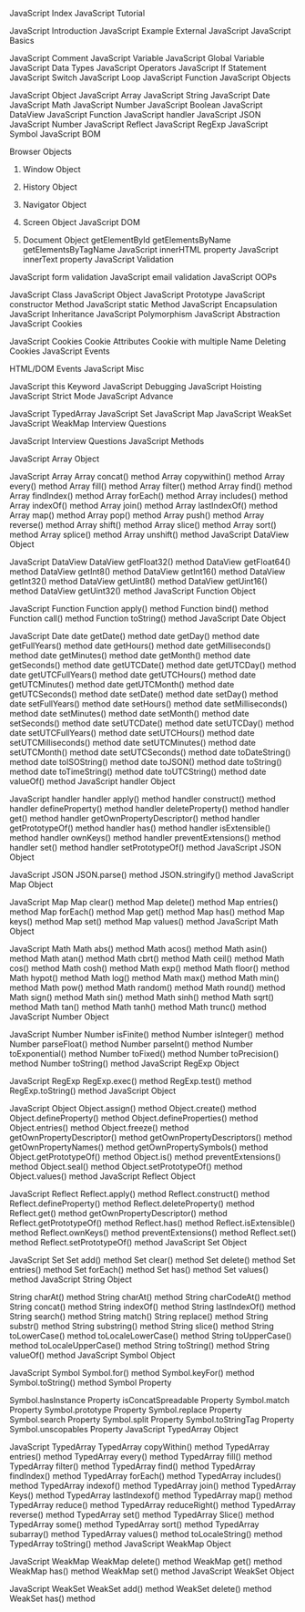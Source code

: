 

JavaScript Index
JavaScript Tutorial

JavaScript Introduction
JavaScript Example
External JavaScript
JavaScript Basics

JavaScript Comment
JavaScript Variable
JavaScript Global Variable
JavaScript Data Types
JavaScript Operators
JavaScript If Statement
JavaScript Switch
JavaScript Loop
JavaScript Function
JavaScript Objects

JavaScript Object
JavaScript Array
JavaScript String
JavaScript Date
JavaScript Math
JavaScript Number
JavaScript Boolean
JavaScript DataView
JavaScript Function
JavaScript handler
JavaScript JSON
JavaScript Number
JavaScript Reflect
JavaScript RegExp
JavaScript Symbol
JavaScript BOM

Browser Objects
1) Window Object
2) History Object
3) Navigator Object
4) Screen Object
JavaScript DOM

5) Document Object
getElementById
getElementsByName
getElementsByTagName
JavaScript innerHTML property
JavaScript innerText property
JavaScript Validation

JavaScript form validation
JavaScript email validation
JavaScript OOPs

JavaScript Class
JavaScript Object
JavaScript Prototype
JavaScript constructor Method
JavaScript static Method
JavaScript Encapsulation
JavaScript Inheritance
JavaScript Polymorphism
JavaScript Abstraction
JavaScript Cookies

JavaScript Cookies
Cookie Attributes
Cookie with multiple Name
Deleting Cookies
JavaScript Events

HTML/DOM Events
JavaScript Misc

JavaScript this Keyword
JavaScript Debugging
JavaScript Hoisting
JavaScript Strict Mode
JavaScript Advance

JavaScript TypedArray
JavaScript Set
JavaScript Map
JavaScript WeakSet
JavaScript WeakMap
Interview Questions

JavaScript Interview Questions
JavaScript Methods

JavaScript Array Object

JavaScript Array
Array concat() method
Array copywithin() method
Array every() method
Array fill() method
Array filter() method
Array find() method
Array findIndex() method
Array forEach() method
Array includes() method
Array indexOf() method
Array join() method
Array lastIndexOf() method
Array map() method
Array pop() method
Array push() method
Array reverse() method
Array shift() method
Array slice() method
Array sort() method
Array splice() method
Array unshift() method
JavaScript DataView Object

JavaScript DataView
DataView getFloat32() method
DataView getFloat64() method
DataView getInt8() method
DataView getInt16() method
DataView getInt32() method
DataView getUint8() method
DataView getUint16() method
DataView getUint32() method
JavaScript Function Object

JavaScript Function
Function apply() method
Function bind() method
Function call() method
Function toString() method
JavaScript Date Object

JavaScript Date
date getDate() method
date getDay() method
date getFullYears() method
date getHours() method
date getMilliseconds() method
date getMinutes() method
date getMonth() method
date getSeconds() method
date getUTCDate() method
date getUTCDay() method
date getUTCFullYears() method
date getUTCHours() method
date getUTCMinutes() method
date getUTCMonth() method
date getUTCSeconds() method
date setDate() method
date setDay() method
date setFullYears() method
date setHours() method
date setMilliseconds() method
date setMinutes() method
date setMonth() method
date setSeconds() method
date setUTCDate() method
date setUTCDay() method
date setUTCFullYears() method
date setUTCHours() method
date setUTCMilliseconds() method
date setUTCMinutes() method
date setUTCMonth() method
date setUTCSeconds() method
date toDateString() method
date toISOString() method
date toJSON() method
date toString() method
date toTimeString() method
date toUTCString() method
date valueOf() method
JavaScript handler Object

JavaScript handler
handler apply() method
handler construct() method
handler defineProperty() method
handler deleteProperty() method
handler get() method
handler getOwnPropertyDescriptor() method
handler getPrototypeOf() method
handler has() method
handler isExtensible() method
handler ownKeys() method
handler preventExtensions() method
handler set() method
handler setPrototypeOf() method
JavaScript JSON Object

JavaScript JSON
JSON.parse() method
JSON.stringify() method
JavaScript Map Object

JavaScript Map
Map clear() method
Map delete() method
Map entries() method
Map forEach() method
Map get() method
Map has() method
Map keys() method
Map set() method
Map values() method
JavaScript Math Object

JavaScript Math
Math abs() method
Math acos() method
Math asin() method
Math atan() method
Math cbrt() method
Math ceil() method
Math cos() method
Math cosh() method
Math exp() method
Math floor() method
Math hypot() method
Math log() method
Math max() method
Math min() method
Math pow() method
Math random() method
Math round() method
Math sign() method
Math sin() method
Math sinh() method
Math sqrt() method
Math tan() method
Math tanh() method
Math trunc() method
JavaScript Number Object

JavaScript Number
Number isFinite() method
Number isInteger() method
Number parseFloat() method
Number parseInt() method
Number toExponential() method
Number toFixed() method
Number toPrecision() method
Number toString() method
JavaScript RegExp Object

JavaScript RegExp
RegExp.exec() method
RegExp.test() method
RegExp.toString() method
JavaScript Object

JavaScript Object
Object.assign() method
Object.create() method
Object.defineProperty() method
Object.defineProperties() method
Object.entries() method
Object.freeze() method
getOwnPropertyDescriptor() method
getOwnPropertyDescriptors() method
getOwnPropertyNames() method
getOwnPropertySymbols() method
Object.getPrototypeOf() method
Object.is() method
preventExtensions() method
Object.seal() method
Object.setPrototypeOf() method
Object.values() method
JavaScript Reflect Object

JavaScript Reflect
Reflect.apply() method
Reflect.construct() method
Reflect.defineProperty() method
Reflect.deleteProperty() method
Reflect.get() method
getOwnPropertyDescriptor() method
Reflect.getPrototypeOf() method
Reflect.has() method
Reflect.isExtensible() method
Reflect.ownKeys() method
preventExtensions() method
Reflect.set() method
Reflect.setPrototypeOf() method
JavaScript Set Object

JavaScript Set
Set add() method
Set clear() method
Set delete() method
Set entries() method
Set forEach() method
Set has() method
Set values() method
JavaScript String Object

String charAt() method
String charAt() method
String charCodeAt() method
String concat() method
String indexOf() method
String lastIndexOf() method
String search() method
String match()
String replace() method
String substr() method
String substring() method
String slice() method
String toLowerCase() method
toLocaleLowerCase() method
String toUpperCase() method
toLocaleUpperCase() method
String toString() method
String valueOf() method
JavaScript Symbol Object

JavaScript Symbol
Symbol.for() method
Symbol.keyFor() method
Symbol.toString() method
Symbol Property

Symbol.hasInstance Property
isConcatSpreadable Property
Symbol.match Property
Symbol.prototype Property
Symbol.replace Property
Symbol.search Property
Symbol.split Property
Symbol.toStringTag Property
Symbol.unscopables Property
JavaScript TypedArray Object

JavaScript TypedArray
TypedArray copyWithin() method
TypedArray entries() method
TypedArray every() method
TypedArray fill() method
TypedArray filter() method
TypedArray find() method
TypedArray findIndex() method
TypedArray forEach() method
TypedArray includes() method
TypedArray indexof() method
TypedArray join() method
TypedArray Keys() method
TypedArray lastIndexof() method
TypedArray map() method
TypedArray reduce() method
TypedArray reduceRight() method
TypedArray reverse() method
TypedArray set() method
TypedArray Slice() method
TypedArray some() method
TypedArray sort() method
TypedArray subarray() method
TypedArray values() method
toLocaleString() method
TypedArray toString() method
JavaScript WeakMap Object

JavaScript WeakMap
WeakMap delete() method
WeakMap get() method
WeakMap has() method
WeakMap set() method
JavaScript WeakSet Object

JavaScript WeakSet
WeakSet add() method
WeakSet delete() method
WeakSet has() method
